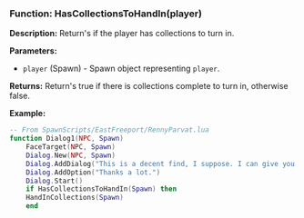 ### Function: HasCollectionsToHandIn(player)

**Description:**
Return's if the player has collections to turn in.

**Parameters:**
- `player` (Spawn) - Spawn object representing `player`.

**Returns:** Return's true if there is collections complete to turn in, otherwise false.

**Example:**

```lua
-- From SpawnScripts/EastFreeport/RennyParvat.lua
function Dialog1(NPC, Spawn)
	FaceTarget(NPC, Spawn)
	Dialog.New(NPC, Spawn)
	Dialog.AddDialog("This is a decent find, I suppose. I can give you a small reward for it.")
	Dialog.AddOption("Thanks a lot.")
	Dialog.Start()
    if HasCollectionsToHandIn(Spawn) then
    HandInCollections(Spawn) 
    end
```
